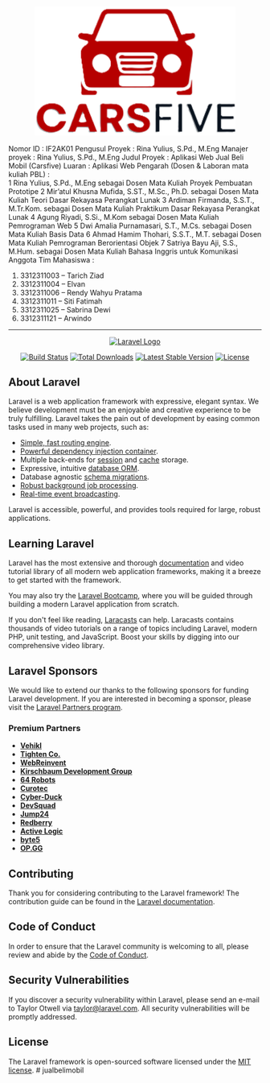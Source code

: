 <p align="center"><img src="public/images/logo.png" width="400" alt="logo"></img></p>

Nomor ID	: 	IF2AK01
Pengusul Proyek	:	Rina Yulius, S.Pd., M.Eng
Manajer proyek	:	Rina Yulius, S.Pd., M.Eng
Judul Proyek	:	Aplikasi Web Jual Beli Mobil (Carsfive)
Luaran	:	Aplikasi Web
Pengarah (Dosen & Laboran mata kuliah PBL)	:	
1	Rina Yulius, S.Pd., M.Eng sebagai Dosen Mata Kuliah Proyek Pembuatan Prototipe
2	Mir’atul Khusna Mufida, S.ST., M.Sc., Ph.D. sebagai Dosen Mata Kuliah Teori Dasar Rekayasa Perangkat Lunak
3	Ardiman Firmanda, S.S.T., M.Tr.Kom. sebagai Dosen Mata Kuliah Praktikum Dasar Rekayasa Perangkat Lunak 
4	Agung Riyadi, S.Si., M.Kom sebagai Dosen Mata Kuliah Pemrograman Web 
5	Dwi Amalia Purnamasari, S.T., M.Cs. sebagai Dosen Mata Kuliah Basis Data
6	Ahmad Hamim Thohari, S.S.T., M.T. sebagai Dosen Mata Kuliah Pemrograman Berorientasi Objek
7	Satriya Bayu Aji, S.S., M.Hum. sebagai Dosen Mata Kuliah Bahasa Inggris untuk Komunikasi
Anggota Tim Mahasiswa	:	
1.	3312311003 – Tarich Ziad
2.	3312311004 – Elvan
3.	3312311006 – Rendy Wahyu Pratama 
4.	3312311011 – Siti Fatimah
5.	3312311025 – Sabrina Dewi
6.	3312311121 – Arwindo

<hr>

<p align="center"><a href="https://laravel.com" target="_blank"><img src="https://raw.githubusercontent.com/laravel/art/master/logo-lockup/5%20SVG/2%20CMYK/1%20Full%20Color/laravel-logolockup-cmyk-red.svg" width="400" alt="Laravel Logo"></a></p>

<p align="center">
<a href="https://github.com/laravel/framework/actions"><img src="https://github.com/laravel/framework/workflows/tests/badge.svg" alt="Build Status"></a>
<a href="https://packagist.org/packages/laravel/framework"><img src="https://img.shields.io/packagist/dt/laravel/framework" alt="Total Downloads"></a>
<a href="https://packagist.org/packages/laravel/framework"><img src="https://img.shields.io/packagist/v/laravel/framework" alt="Latest Stable Version"></a>
<a href="https://packagist.org/packages/laravel/framework"><img src="https://img.shields.io/packagist/l/laravel/framework" alt="License"></a>
</p>

## About Laravel

Laravel is a web application framework with expressive, elegant syntax. We believe development must be an enjoyable and creative experience to be truly fulfilling. Laravel takes the pain out of development by easing common tasks used in many web projects, such as:

- [Simple, fast routing engine](https://laravel.com/docs/routing).
- [Powerful dependency injection container](https://laravel.com/docs/container).
- Multiple back-ends for [session](https://laravel.com/docs/session) and [cache](https://laravel.com/docs/cache) storage.
- Expressive, intuitive [database ORM](https://laravel.com/docs/eloquent).
- Database agnostic [schema migrations](https://laravel.com/docs/migrations).
- [Robust background job processing](https://laravel.com/docs/queues).
- [Real-time event broadcasting](https://laravel.com/docs/broadcasting).

Laravel is accessible, powerful, and provides tools required for large, robust applications.

## Learning Laravel

Laravel has the most extensive and thorough [documentation](https://laravel.com/docs) and video tutorial library of all modern web application frameworks, making it a breeze to get started with the framework.

You may also try the [Laravel Bootcamp](https://bootcamp.laravel.com), where you will be guided through building a modern Laravel application from scratch.

If you don't feel like reading, [Laracasts](https://laracasts.com) can help. Laracasts contains thousands of video tutorials on a range of topics including Laravel, modern PHP, unit testing, and JavaScript. Boost your skills by digging into our comprehensive video library.

## Laravel Sponsors

We would like to extend our thanks to the following sponsors for funding Laravel development. If you are interested in becoming a sponsor, please visit the [Laravel Partners program](https://partners.laravel.com).

### Premium Partners

- **[Vehikl](https://vehikl.com/)**
- **[Tighten Co.](https://tighten.co)**
- **[WebReinvent](https://webreinvent.com/)**
- **[Kirschbaum Development Group](https://kirschbaumdevelopment.com)**
- **[64 Robots](https://64robots.com)**
- **[Curotec](https://www.curotec.com/services/technologies/laravel/)**
- **[Cyber-Duck](https://cyber-duck.co.uk)**
- **[DevSquad](https://devsquad.com/hire-laravel-developers)**
- **[Jump24](https://jump24.co.uk)**
- **[Redberry](https://redberry.international/laravel/)**
- **[Active Logic](https://activelogic.com)**
- **[byte5](https://byte5.de)**
- **[OP.GG](https://op.gg)**

## Contributing

Thank you for considering contributing to the Laravel framework! The contribution guide can be found in the [Laravel documentation](https://laravel.com/docs/contributions).

## Code of Conduct

In order to ensure that the Laravel community is welcoming to all, please review and abide by the [Code of Conduct](https://laravel.com/docs/contributions#code-of-conduct).

## Security Vulnerabilities

If you discover a security vulnerability within Laravel, please send an e-mail to Taylor Otwell via [taylor@laravel.com](mailto:taylor@laravel.com). All security vulnerabilities will be promptly addressed.

## License

The Laravel framework is open-sourced software licensed under the [MIT license](https://opensource.org/licenses/MIT).
#   j u a l b e l i m o b i l 
 
 